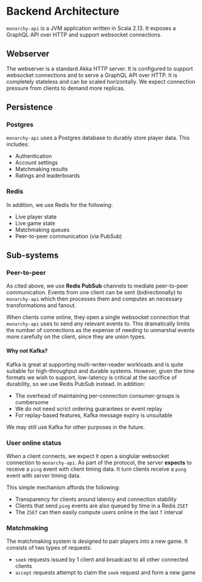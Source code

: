 # Backend Architecture

`monarchy-api` is a JVM application written in Scala 2.13. It exposes a GraphQL
API over HTTP and support websocket connections.

## Webserver

The webserver is a standard Akka HTTP server. It is configured to support websocket connections and to serve a GraphQL API over HTTP. It is completely stateless and can be scaled horizontally. We expect connection pressure from clients to demand more replicas.

## Persistence

### Postgres

`monarchy-api` uses a Postgres database to durably store player data. This includes:

* Authentication
* Account settings
* Matchmaking results
* Ratings and leaderboards

### Redis

In addition, we use Redis for the following:

* Live player state
* Live game state
* Matchmaking queues
* Peer-to-peer communication (via PubSub)

## Sub-systems

### Peer-to-peer

As cited above, we use **Redis PubSub** channels to mediate peer-to-peer communication. Events from one client can be sent (bidirectionally) to `monarchy-api` which then processes them and computes an necessary transformations and fanout.

When clients come online, they open a single websocket connection that `monarchy-api` uses to send any relevant events to. This dramatically limits the number of connections as the expense of needing to unmarshal events more carefully on the client, since they are union types.

#### Why not Kafka?

Kafka is great at supporting multi-writer-reader workloads and is quite suitable for high-throughput and durable systems. However, given the time formats we wish to support, low-latency is critical at the sacrifice of durability, so we use Redis PubSub instead. In addition:

* The overhead of maintaining per-connection consumer-groups is cumbersome
* We do not need scrict ordering guarantees or event replay
* For replay-based features, Kafka message expiry is unsuitable

We may still use Kafka for other purposes in the future.

### User online status

When a client connects, we expect it open a singlular websocket connection to `monarchy-api`. As part of the protocol, the server **expects** to receive a `ping` event with client timing data. It turn clients receive a `pong` event with server timing data.

This simple mechanism affords the following:

* Transparency for clients around latency and connection stability
* Clients that send `ping` events are also queued by time in a Redis `ZSET`
* The `ZSET` can then easily compute users online in the last `T` interval

### Matchmaking

The matchmaking system is designed to pair players into a new game. It consists of two types of requests:

* `seek` requests issued by 1 client and broadcast to all other connected clients
* `accept` requests attempt to claim the `seek` request and form a new game